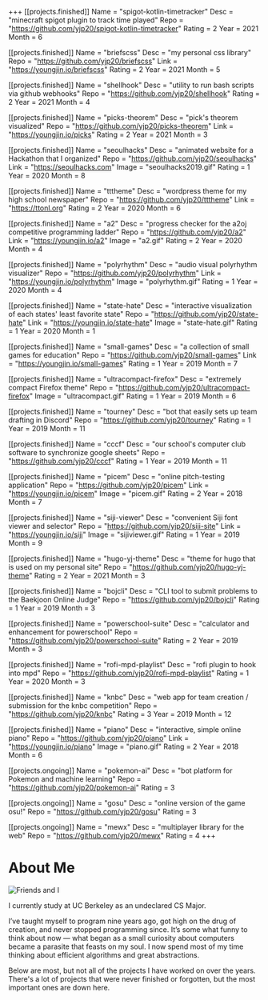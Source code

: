 +++
[[projects.finished]]
	Name = "spigot-kotlin-timetracker"
	Desc = "minecraft spigot plugin to track time played"
	Repo = "https://github.com/yjp20/spigot-kotlin-timetracker"
	Rating = 2
	Year = 2021
	Month = 6

[[projects.finished]]
	Name = "briefscss"
	Desc = "my personal css library"
	Repo = "https://github.com/yjp20/briefscss"
	Link = "https://youngjin.io/briefscss"
	Rating = 2
	Year = 2021
	Month = 5

[[projects.finished]]
	Name = "shellhook"
	Desc = "utility to run bash scripts via github webhooks"
	Repo = "https://github.com/yjp20/shellhook"
	Rating = 2
	Year = 2021
	Month = 4

[[projects.finished]]
	Name = "picks-theorem"
	Desc = "pick's theorem visualized"
	Repo = "https://github.com/yjp20/picks-theorem"
	Link = "https://youngjin.io/picks"
	Rating = 2
	Year = 2021
	Month = 3

[[projects.finished]]
	Name = "seoulhacks"
	Desc = "animated website for a Hackathon that I organized"
	Repo = "https://github.com/yjp20/seoulhacks"
	Link = "https://seoulhacks.com"
	Image = "seoulhacks2019.gif"
	Rating = 1
	Year = 2020
	Month = 8

[[projects.finished]]
	Name = "tttheme"
	Desc = "wordpress theme for my high school newspaper"
	Repo = "https://github.com/yjp20/tttheme"
	Link = "https://ttonl.org"
	Rating = 2
	Year = 2020
	Month = 6

[[projects.finished]]
	Name = "a2"
	Desc = "progress checker for the a2oj competitive programming ladder"
	Repo = "https://github.com/yjp20/a2"
	Link = "https://youngjin.io/a2"
	Image = "a2.gif"
	Rating = 2
	Year = 2020
	Month = 4

[[projects.finished]]
	Name = "polyrhythm"
	Desc = "audio visual polyrhythm visualizer"
	Repo = "https://github.com/yjp20/polyrhythm"
	Link = "https://youngjin.io/polyrhythm"
	Image = "polyrhythm.gif"
	Rating = 1
	Year = 2020
	Month = 4

[[projects.finished]]
	Name = "state-hate"
	Desc = "interactive visualization of each states' least favorite state"
	Repo = "https://github.com/yjp20/state-hate"
	Link = "https://youngjin.io/state-hate"
	Image = "state-hate.gif"
	Rating = 1
	Year = 2020
	Month = 1

[[projects.finished]]
	Name = "small-games"
	Desc = "a collection of small games for education"
	Repo = "https://github.com/yjp20/small-games"
	Link = "https://youngjin.io/small-games"
	Rating = 1
	Year = 2019
	Month = 7

[[projects.finished]]
	Name = "ultracompact-firefox"
	Desc = "extremely compact Firefox theme"
	Repo = "https://github.com/yjp20/ultracompact-firefox"
	Image = "ultracompact.gif"
	Rating = 1
	Year = 2019
	Month = 6

[[projects.finished]]
	Name = "tourney"
	Desc = "bot that easily sets up team drafting in Discord"
	Repo = "https://github.com/yjp20/tourney"
	Rating = 1
	Year = 2019
	Month = 11

[[projects.finished]]
	Name = "cccf"
	Desc = "our school's computer club software to synchronize google sheets"
	Repo = "https://github.com/yjp20/cccf"
	Rating = 1
	Year = 2019
	Month = 11

[[projects.finished]]
	Name = "picem"
	Desc = "online pitch-testing application"
	Repo = "https://github.com/yjp20/picem"
	Link = "https://youngjin.io/picem"
	Image = "picem.gif"
	Rating = 2
	Year = 2018
	Month = 7

[[projects.finished]]
	Name = "siji-viewer"
	Desc = "convenient Siji font viewer and selector"
	Repo = "https://github.com/yjp20/siji-site"
	Link = "https://youngjin.io/siji"
	Image = "sijiviewer.gif"
	Rating = 1
	Year = 2019
	Month = 9

[[projects.finished]]
	Name = "hugo-yj-theme"
	Desc = "theme for hugo that is used on my personal site"
	Repo = "https://github.com/yjp20/hugo-yj-theme"
	Rating = 2
	Year = 2021
	Month = 3

[[projects.finished]]
	Name = "bojcli"
	Desc = "CLI tool to submit problems to the Baekjoon Online Judge"
	Repo = "https://github.com/yjp20/bojcli"
	Rating = 1
	Year = 2019
	Month = 3

[[projects.finished]]
	Name = "powerschool-suite"
	Desc = "calculator and enhancement for powerschool"
	Repo = "https://github.com/yjp20/powerschool-suite"
	Rating = 2
	Year = 2019
	Month = 3

[[projects.finished]]
	Name = "rofi-mpd-playlist"
	Desc = "rofi plugin to hook into mpd"
	Repo = "https://github.com/yjp20/rofi-mpd-playlist"
	Rating = 1
	Year = 2020
	Month = 3

[[projects.finished]]
	Name = "knbc"
	Desc = "web app for team creation / submission for the knbc competition"
	Repo = "https://github.com/yjp20/knbc"
	Rating = 3
	Year = 2019
	Month = 12

[[projects.finished]]
	Name = "piano"
	Desc = "interactive, simple online piano"
	Repo = "https://github.com/yjp20/piano"
	Link = "https://youngjin.io/piano"
	Image = "piano.gif"
	Rating = 2
	Year = 2018
	Month = 6

[[projects.ongoing]]
	Name = "pokemon-ai"
	Desc = "bot platform for Pokemon and machine learning"
	Repo = "https://github.com/yjp20/pokemon-ai"
	Rating = 3

[[projects.ongoing]]
	Name = "gosu"
	Desc = "online version of the game osu!"
	Repo = "https://github.com/yjp20/gosu"
	Rating = 3

[[projects.ongoing]]
	Name = "mewx"
	Desc = "multiplayer library for the web"
	Repo = "https://github.com/yjp20/mewx"
	Rating = 4
+++

# About Me

![Friends and I](img/pic.jpg)

I currently study at UC Berkeley as an undeclared CS Major.

I’ve taught myself to program nine years ago, got high on the drug of creation, and never stopped programming since. It’s some what funny to think about now — what began as a small curiosity about computers became a parasite that feasts on my soul. I now spend most of my time thinking about efficient algorithms and great abstractions.

Below are most, but not all of the projects I have worked on over the years. There's a lot of projects that were never finished or forgotten, but the most important ones are down here.
